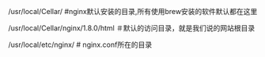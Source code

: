 /usr/local/Cellar/  #nginx默认安装的目录,所有使用brew安装的软件默认都在这里

/usr/local/Cellar/nginx/1.8.0/html  ＃默认的访问目录，就是我们说的网站根目录

/usr/local/etc/nginx/     # nginx.conf所在的目录
